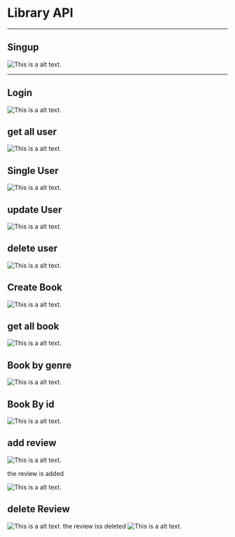 # Library API

---

## Singup

![This is a alt text.](/doc/Screen1.jpg)

---

## Login

![This is a alt text.](/doc/Login.jpg)

## get all user

![This is a alt text.](/doc/all-user.jpg)

## Single User

![This is a alt text.](/doc/Single-user.jpg)


## update User

![This is a alt text.](/doc/Update-user.jpg)

## delete user

![This is a alt text.](/doc/delete-user.jpg)



## Create Book

![This is a alt text.](/doc/create-book.jpg)

## get all book

![This is a alt text.](/doc/all-book.jpg)

## Book by genre

![This is a alt text.](/doc/get-by-categorie.jpg)

## Book By id

![This is a alt text.](/doc/Single-Book-by-id.jpg)

## add review

![This is a alt text.](/doc/add-review.jpg)

the review is added 

![This is a alt text.](/doc/review-added.jpg)

## delete Review

![This is a alt text.](/doc/delete-review.jpg)
the review iss deleted
![This is a alt text.](/doc/review-deleted.jpg)


